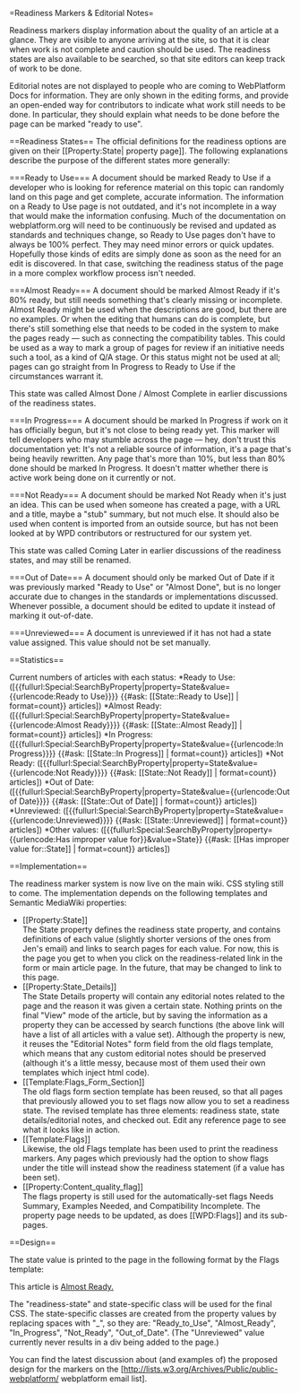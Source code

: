 =Readiness Markers & Editorial Notes=

Readiness markers display information about the quality of an article at a glance.  They are visible to anyone arriving at the site, so that it is clear when work is not complete and caution should be used.  The readiness states are also available to be searched, so that site editors can keep track of work to be done.

Editorial notes are not displayed to people who are coming to WebPlatform Docs for information.  They are only shown in the editing forms, and provide an open-ended way for contributors to indicate what work still needs to be done.  In particular, they should explain what needs to be done before the page can be marked "ready to use".


==Readiness States==
The official definitions for the readiness options are given on their [[Property:State| property page]].  The following explanations describe the purpose of the different states more generally:

===Ready to Use===
A document should be marked Ready to Use if a developer who is looking for reference material on this topic can randomly land on this page and get complete, accurate information. The information on a Ready to Use page is not outdated, and it's not incomplete in a way that would make the information confusing. Much of the documentation on webplatform.org will need to be continuously be revised and updated as standards and techniques change, so Ready to Use pages don't have to always be 100% perfect. They may need minor errors or quick updates.  Hopefully those kinds of edits are simply done as soon as the need for an edit is discovered. In that case, switching the readiness status of the page in a more complex workflow process isn't needed.

===Almost Ready===
A document should be marked Almost Ready if it's 80% ready, but still needs something that's clearly missing or incomplete.  Almost Ready might be used when the descriptions are good, but there are no examples. Or when the editing that humans can do is complete, but there's still something else that needs to be coded in the system to make the pages ready — such as connecting the compatibility tables. This could be used as a way to mark a group of pages for review if an initiative needs such a tool, as a kind of Q/A stage. Or this status might not be used at all; pages can go straight from In Progress to Ready to Use if the circumstances warrant it.

This state was called Almost Done / Almost Complete in earlier discussions of the readiness states.

===In Progress===
A document should be marked In Progress if work on it has officially begun, but it's not close to being ready yet. This marker will tell developers who may stumble across the page — hey, don't trust this documentation yet: It's not a reliable source of information, it's a page that's being heavily rewritten. Any page that's more than 10%, but less than 80% done should be marked In Progress. It doesn't matter whether there is active work being done on it currently or not. 

===Not Ready===
A document should be marked Not Ready when it's just an idea. This can be used when someone has created a page, with a URL and a title, maybe a "stub" summary, but not much else. It should also be used when content is imported from an outside source, but has not been looked at by WPD contributors or restructured for our system yet.

This state was called Coming Later in earlier discussions of the readiness states, and may still be renamed.

===Out of Date===
A document should only be marked Out of Date if it was previously marked "Ready to Use" or "Almost Done", but is no longer accurate due to changes in the standards or implementations discussed.  Whenever possible, a document should be edited to update it instead of marking it out-of-date.

===Unreviewed=== 
A document is unreviewed if it has not had a state value assigned.  This value should not be set manually.

==Statistics==

Current numbers of articles with each status:
*Ready to Use: ([{{fullurl:Special:SearchByProperty|property=State&value={{urlencode:Ready to Use}}}}  {{#ask: [[State::Ready to Use]] | format=count}} articles])
*Almost Ready: ([{{fullurl:Special:SearchByProperty|property=State&value={{urlencode:Almost Ready}}}}  {{#ask: [[State::Almost Ready]] | format=count}} articles])
*In Progress: ([{{fullurl:Special:SearchByProperty|property=State&value={{urlencode:In Progress}}}}  {{#ask: [[State::In Progress]] | format=count}} articles])
*Not Ready: ([{{fullurl:Special:SearchByProperty|property=State&value={{urlencode:Not Ready}}}}  {{#ask: [[State::Not Ready]] | format=count}} articles])
*Out of Date: ([{{fullurl:Special:SearchByProperty|property=State&value={{urlencode:Out of Date}}}}  {{#ask: [[State::Out of Date]] | format=count}} articles])
*Unreviewed: ([{{fullurl:Special:SearchByProperty|property=State&value={{urlencode:Unreviewed}}}}  {{#ask: [[State::Unreviewed]] | format=count}} articles])
*Other values: ([{{fullurl:Special:SearchByProperty|property={{urlencode:Has improper value for}}&value=State}}  {{#ask: [[Has improper value for::State]] | format=count}} articles])

==Implementation==

The readiness marker system is now live on the main wiki.  CSS styling still to come.  The implementation depends on the following templates and Semantic MediaWiki properties:

* [[Property:State]]<br/>
The State property defines the readiness state property, and contains definitions of each value (slightly shorter versions of the ones from Jen's email) and links to search pages for each value.  For now, this is the page you get to when you click on the readiness-related link in the form or main article page.    In the future, that may be changed to link to this page.
* [[Property:State_Details]]<br/>
The State Details property will contain any editorial notes related to the page and the reason it was given a certain state.  Nothing prints on the final "View" mode of the article, but by saving the information as a property they can be accessed by search functions (the above link will have a list of all articles with a value set).  Although the property is new, it reuses the "Editorial Notes" form field from the old flags template, which means that any custom editorial notes should be preserved (although it's a little messy, because most of them used their own templates which inject html code).
* [[Template:Flags_Form_Section]]<br/>
The old flags form section template has been reused, so that all pages that previously allowed you to set flags now allow you to set a readiness state.  The revised template has three elements: readiness state, state details/editorial notes, and checked out.  Edit any reference page to see what it looks like in action.
*  [[Template:Flags]]<br/>
Likewise, the old Flags template has been used to print the readiness markers.  Any pages which previously had the option to show flags under the title will instead show the readiness statement (if a value has been set).
* [[Property:Content_quality_flag]]<br/>
The flags property is still used for the automatically-set flags Needs Summary, Examples Needed, and Compatibility Incomplete.  The property page needs to be updated, as does [[WPD:Flags]] and its sub-pages.

==Design==

The state value is printed to the page in the following format by the Flags template:

<syntaxhighlight>
<div class="readiness-state Almost_Ready"> 
<p>This article is <a href="/wiki/Property:State" title="Property:State">Almost Ready.</a>
</p>
</div>
</syntaxhighlight>

The "readiness-state" and state-specific class will be used for the final CSS.  The state-specific classes are created from the property values by replacing spaces with "_", so they are: "Ready_to_Use", "Almost_Ready", "In_Progress", "Not_Ready", "Out_of_Date".  (The "Unreviewed" value currently never results in a div being added to the page.)

You can find the latest discussion about (and examples of) the proposed design for the markers on the [http://lists.w3.org/Archives/Public/public-webplatform/ webplatform email list].